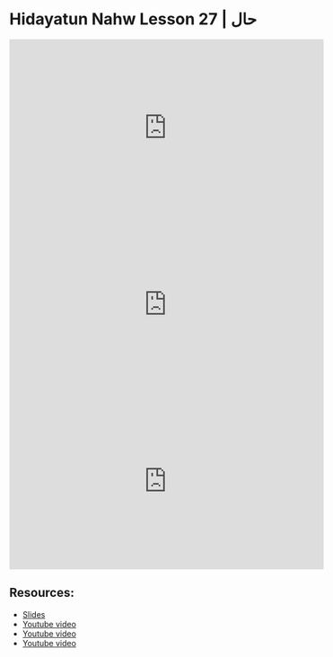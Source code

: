 # Hidayatun Nahw Lesson 27 | حال

<iframe width="560" height="315" src="https://www.youtube-nocookie.com/embed/1NWnCnlphHI?start=0" frameborder="0" allow="accelerometer; autoplay; encrypted-media; gyroscope; picture-in-picture" allowfullscreen="allowfullscreen"></iframe><BR>

<iframe width="560" height="315" src="https://www.youtube-nocookie.com/embed/WyaGNsos5PQ?start=0" frameborder="0" allow="accelerometer; autoplay; encrypted-media; gyroscope; picture-in-picture" allowfullscreen="allowfullscreen"></iframe><BR>

<iframe width="560" height="315" src="https://www.youtube-nocookie.com/embed/X8FZ14Za33Q?start=0" frameborder="0" allow="accelerometer; autoplay; encrypted-media; gyroscope; picture-in-picture" allowfullscreen="allowfullscreen"></iframe><BR>



## Resources:
- [Slides](https://github.com/arshare/resources_balagha_pdfs)
- [Youtube video](https://www.youtube.com/watch?v=1NWnCnlphHI&list=PLzn0qdi6JpdtdAyaM2yvvY1Yk9i4EpLHD&index=77)
- [Youtube video](https://www.youtube.com/watch?v=WyaGNsos5PQ&list=PLzn0qdi6JpdtdAyaM2yvvY1Yk9i4EpLHD&index=78)
- [Youtube video](https://www.youtube.com/watch?v=X8FZ14Za33Q&list=PLzn0qdi6JpdtdAyaM2yvvY1Yk9i4EpLHD&index=79)
